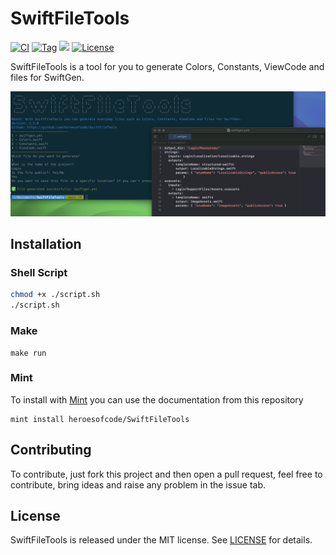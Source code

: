 # SwiftFileTools

[![CI](https://github.com/heroesofcode/SwiftFileTools/actions/workflows/CI.yml/badge.svg)](https://github.com/heroesofcode/SwiftFileTools/actions/workflows/CI.yml)
[![Tag](https://img.shields.io/github/v/tag/heroesofcode/SwiftFileTools?logo=github)](https://github.com/heroesofcode/SwiftFileTools/releases)
[![](https://img.shields.io/endpoint?url=https%3A%2F%2Fswiftpackageindex.com%2Fapi%2Fpackages%2Fheroesofcode%2FSwiftFileTools%2Fbadge%3Ftype%3Dplatforms)](https://swiftpackageindex.com/heroesofcode/SwiftFileTools)
[![License](https://img.shields.io/github/license/heroesofcode/SwiftFileTools.svg)](https://github.com/heroesofcode/SwiftFileTools/blob/main/LICENSE)

SwiftFileTools is a tool for you to generate Colors, Constants, ViewCode and files for SwiftGen.

<img src="https://github.com/heroesofcode/SwiftFileTools/blob/main/assets/demo.png">

## Installation

### Shell Script

```sh
chmod +x ./script.sh
./script.sh
```

### Make
```
make run
```

### Mint

To install with [Mint](https://github.com/yonaskolb/Mint) you can use the documentation from this repository

```
mint install heroesofcode/SwiftFileTools
```

## Contributing

To contribute, just fork this project and then open a pull request, feel free to contribute, bring ideas and raise any problem in the issue tab.

## License

SwiftFileTools is released under the MIT license. See [LICENSE](https://github.com/heroesofcode/SwiftFileTools/blob/main/LICENSE) for details.
